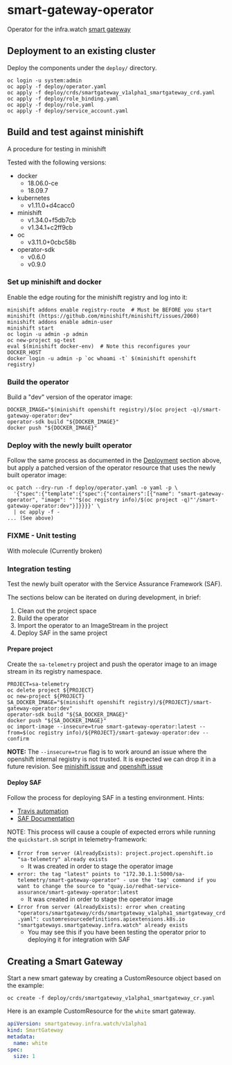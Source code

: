 # smart-gateway-operator

Operator for the infra.watch [smart gateway](https://github.com/redhat-service-assurance/smart-gateway)

## Deployment to an existing cluster

Deploy the components under the `deploy/` directory.

```shell
oc login -u system:admin
oc apply -f deploy/operator.yaml
oc apply -f deploy/crds/smartgateway_v1alpha1_smartgateway_crd.yaml
oc apply -f deploy/role_binding.yaml
oc apply -f deploy/role.yaml
oc apply -f deploy/service_account.yaml
```

## Build and test against minishift

A procedure for testing in minishift

Tested with the following versions:
* docker
  * 18.06.0-ce
  * 18.09.7
* kubernetes
  * v1.11.0+d4cacc0
* minishift
  * v1.34.0+f5db7cb
  * v1.34.1+c2ff9cb
* oc
  * v3.11.0+0cbc58b
* operator-sdk
  * v0.6.0
  * v0.9.0

### Set up minishift and docker

Enable the edge routing for the minishift registry and log into it:

```shell
minishift addons enable registry-route  # Must be BEFORE you start minishift (https://github.com/minishift/minishift/issues/2060)
minishift addons enable admin-user
minishift start
oc login -u admin -p admin
oc new-project sg-test
eval $(minishift docker-env)  # Note this reconfigures your DOCKER_HOST
docker login -u admin -p `oc whoami -t` $(minishift openshift registry)
```

### Build the operator

Build a "dev" version of the operator image:

```shell
DOCKER_IMAGE="$(minishift openshift registry)/$(oc project -q)/smart-gateway-operator:dev"
operator-sdk build "${DOCKER_IMAGE}"
docker push "${DOCKER_IMAGE}"
```

### Deploy with the newly built operator

Follow the same process as documented in the [Deployment](#Deployment) section
above, but apply a patched version of the operator resource that uses the newly
built
operator image:

```shell
oc patch --dry-run -f deploy/operator.yaml -o yaml -p \
  '{"spec":{"template":{"spec":{"containers":[{"name": "smart-gateway-operator", "image": "'"$(oc registry info)/$(oc project -q)"'/smart-gateway-operator:dev"}]}}}}' \
  | oc apply -f -
... (See above)
```

### FIXME - Unit testing

With molecule (Currently broken)

### Integration testing

Test the newly built operator with the Service Assurance Framework (SAF).

The sections below can be iterated on during development, in brief:

1. Clean out the project space
1. Build the operator
1. Import the operator to an ImageStream in the project
1. Deploy SAF in the same project

#### Prepare project

Create the `sa-telemetry` project and push the operator image to an image stream
in its registry namespace.

```shell
PROJECT=sa-telemetry
oc delete project ${PROJECT}
oc new-project ${PROJECT}
SA_DOCKER_IMAGE="$(minishift openshift registry)/${PROJECT}/smart-gateway-operator:dev"
operator-sdk build "${SA_DOCKER_IMAGE}"
docker push "${SA_DOCKER_IMAGE}"
oc import-image --insecure=true smart-gateway-operator:latest --from=$(oc registry info)/${PROJECT}/smart-gateway-operator:dev --confirm
```

**NOTE:** The `--insecure=true` flag is to work around an issue where the
openshift internal registry is not trusted. It is expected we can drop it
in a future revision. See [minishift issue](https://github.com/minishift/minishift/issues/2544)
and [openshift issue](https://github.com/openshift/origin/issues/20604)

#### Deploy SAF

Follow the process for deploying SAF in a testing environment. Hints:

* [Travis automation](https://github.com/redhat-service-assurance/telemetry-framework/blob/master/.travis.yml#L12)
* [SAF Documentation](https://github.com/redhat-service-assurance/telemetry-framework/blob/master/deploy/README.md#quickstart-minishift)

NOTE: This process will cause a couple of expected errors while running the
`quickstart.sh` script in telemetry-framework:

* `Error from server (AlreadyExists): project.project.openshift.io "sa-telemetry" already exists`
  * It was created in order to stage the operator image
* `error: the tag "latest" points to "172.30.1.1:5000/sa-telemetry/smart-gateway-operator" - use the 'tag' command if you want to change the source to "quay.io/redhat-service-assurance/smart-gateway-operator:latest`
  * It was created in order to stage the operator image
* `Error from server (AlreadyExists): error when creating "operators/smartgateway/crds/smartgateway_v1alpha1_smartgateway_crd.yaml": customresourcedefinitions.apiextensions.k8s.io "smartgateways.smartgateway.infra.watch" already exists`
  * You may see this if you have been testing the operator prior to deploying it
    for integration with SAF

## Creating a Smart Gateway

Start a new smart gateway by creating a CustomResource object
based on the example:

```shell
oc create -f deploy/crds/smartgateway_v1alpha1_smartgateway_cr.yaml
```

Here is an example CustomResource for the `white` smart gateway.

```yaml
apiVersion: smartgateway.infra.watch/v1alpha1
kind: SmartGateway
metadata:
  name: white
spec:
  size: 1
```
